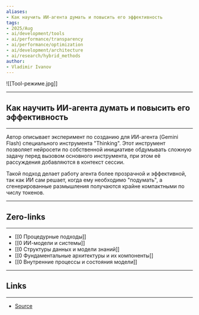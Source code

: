 ```yaml
---
aliases: 
- Как научить ИИ-агента думать и повысить его эффективность
tags:
- 2025/Aug
- ai/development/tools
- ai/performance/transparency
- ai/performance/optimization
- ai/development/architecture
- ai/research/hybrid_methods
author:
- Vladimir Ivanov
---
```

![[Tool-режиме.jpg]]

-----
##  Как научить ИИ-агента думать и повысить его эффективность
-----
Автор описывает эксперимент по созданию для ИИ-агента (Gemini Flash) специального инструмента "Thinking". Этот инструмент позволяет нейросети по собственной инициативе обдумывать сложную задачу перед вызовом основного инструмента, при этом её рассуждения добавляются в контекст сессии. 

Такой подход делает работу агента более прозрачной и эффективной, так как ИИ сам решает, когда ему необходимо "подумать", а сгенерированные размышления получаются крайне компактными по числу токенов.

---
## Zero-links
---
- [[0 Процедурные подходы]]
- [[0 ИИ-модели и системы]]
- [[0 Структуры данных и модели знаний]]
- [[0 Фундаментальные архитектуры и их компоненты]]
- [[0 Внутренние процессы и состояния модели]]

---
## Links
---
- [Source](https://t.me/turboproject/2032)